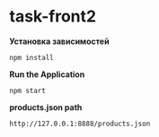 # task-front2

**Установка зависимостей**

```
npm install
```

**Run the Application**

```
npm start
```

**products.json path**

```
http://127.0.0.1:8888/products.json
```

